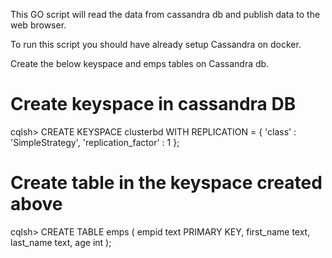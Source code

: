   This GO script will read the data from cassandra db and publish data to the web browser.
  
  To run this script you should have already setup Cassandra on docker.
  
  Create the below keyspace and emps tables on Cassandra db.
  
  
  # Create keyspace in cassandra DB
  cqlsh> CREATE KEYSPACE clusterbd
  WITH REPLICATION = { 'class' : 'SimpleStrategy', 'replication_factor' : 1 };
  
  # Create table in the keyspace created above
  cqlsh> CREATE TABLE emps (
  empid text PRIMARY KEY,
  first_name text,
  last_name text,
  age int
  );
